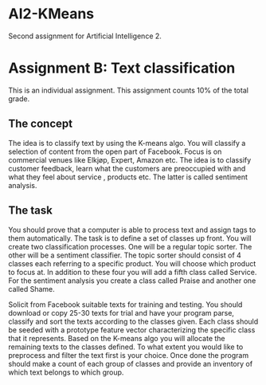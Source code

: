 AI2-KMeans
==========

Second assignment for Artificial Intelligence 2. 


<h1>Assignment B: Text classification</h1>
This is an individual assignment. This assignment counts 10% of the total grade.

<h2>The concept</h2>
The idea is to classify text by using the K-means algo.  You will classify a selection of content from the open part of Facebook. Focus is on commercial venues like Elkjøp, Expert, Amazon etc.  The idea is to classify customer feedback, learn what the customers are preoccupied with and what they feel about service , products etc. The latter is called sentiment analysis.

<h2>The task</h2>
You should prove that a computer is able to process text and assign tags to them automatically. The task is to define a set of classes up front.  You will create two classification processes. One will be a regular topic sorter. The other will be a sentiment classifier. The topic sorter should consist of 4 classes each referring to a specific product. You will choose which product to focus at. In addition to these four you will add a fifth class called Service.  For the sentiment analysis you create a class called Praise and another one called Shame.

Solicit from Facebook suitable texts for training and testing.  You should download or copy 25-30 texts for trial and have your program parse, classify and sort the texts according to the classes given.  Each class should be seeded with a prototype feature vector characterizing the specific class that it represents.  Based on the K-means algo you will allocate the remaining texts to the classes defined. To what extent you would like to preprocess and filter the text first is your choice.  Once done the program should make a count of each group of classes and provide an inventory of which text belongs to which group.  